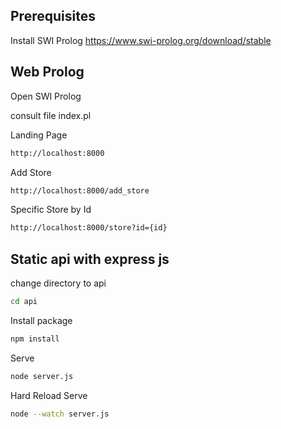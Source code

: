 ## Prerequisites

Install SWI Prolog
https://www.swi-prolog.org/download/stable


## Web Prolog

Open SWI Prolog

consult file index.pl

Landing Page

```sh
http://localhost:8000
```

Add Store

```sh
http://localhost:8000/add_store
```

Specific Store by Id

```sh
http://localhost:8000/store?id={id}
```

## Static api with express js

change directory to api

```sh
cd api
```

Install package

```sh
npm install
```

Serve

```sh
node server.js
```

Hard Reload Serve

```sh
node --watch server.js
```